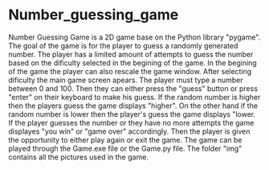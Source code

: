 # Number_guessing_game
 Number Guessing Game is a 2D game base on the Python library "pygame". The goal of the game is for the player to guess a randomly generated number. The player has a limited amount of attempts to guess the number based on the dificulty selected in the begining of the game. In the begining of the game the player can also rescale the game window. After selecting dificulty the main game screen apears. The player must type a number between 0 and 100. Then they can either press the "guess" button or press "enter" on their keyboard to make his guess. If the random number is higher then the players guess the game displays "higher". On the other hand if the random number is lower then the player's guess the game displays "lower. If the player guesses the number or they have no more attempts the game displayes "you win" or "game over" accordingly. Then the player is given the opportunity to either play again or exit the game. The game can be played through the Game.exe file or the Game.py file. The folder "img" contains all the pictures used in the game.
